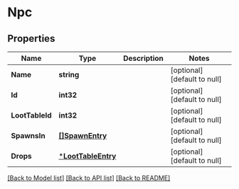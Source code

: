 # Npc

## Properties
Name | Type | Description | Notes
------------ | ------------- | ------------- | -------------
**Name** | **string** |  | [optional] [default to null]
**Id** | **int32** |  | [optional] [default to null]
**LootTableId** | **int32** |  | [optional] [default to null]
**SpawnsIn** | [**[]SpawnEntry**](SpawnEntry.md) |  | [optional] [default to null]
**Drops** | [***LootTableEntry**](LootTableEntry.md) |  | [optional] [default to null]

[[Back to Model list]](../README.md#documentation-for-models) [[Back to API list]](../README.md#documentation-for-api-endpoints) [[Back to README]](../README.md)


